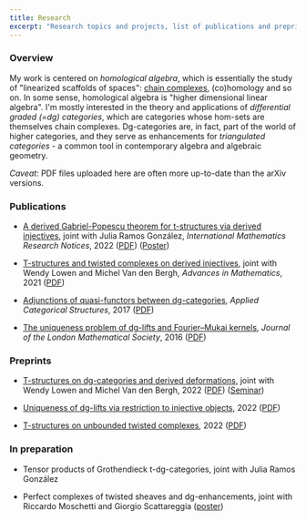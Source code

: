 ```yaml
---
title: Research
excerpt: "Research topics and projects, list of publications and preprints"
---
```


### Overview

My work is centered on *homological algebra*, which is essentially the study of "linearized scaffolds of spaces": [chain complexes](https://en.wikipedia.org/wiki/Chain_complex), (co)homology and so on. In some sense, homological algebra is "higher dimensional linear algebra". I'm mostly interested in the theory and applications of *differential graded (=dg) categories*, which are categories whose hom-sets are themselves chain complexes. Dg-categories are, in fact, part of the world of higher categories, and they serve as enhancements for *triangulated categories* - a common tool in contemporary algebra and algebraic geometry.

*Caveat*: PDF files uploaded here are often more up-to-date than the arXiv versions.

### Publications


- [A derived Gabriel-Popescu theorem for t-structures via derived injectives](https://academic.oup.com/imrn/advance-article-abstract/doi/10.1093/imrn/rnab367/6516448), joint with Julia Ramos González, *International Mathematics Research Notices*, 2022 ([PDF](https://fgenovese1987.github.io/documents/papers/gabrielpopescu_tstruct.pdf)) ([Poster](https://fgenovese1987.github.io/documents/papers/poster_gabrielpopescu.pdf))

- [T-structures and twisted complexes on derived injectives](https://www.sciencedirect.com/science/article/abs/pii/S0001870821002656), joint with Wendy Lowen and Michel Van den Bergh, *Advances in Mathematics*, 2021 ([PDF](https://fgenovese1987.github.io/documents/papers/dginj_tstruct.pdf))

- [Adjunctions of quasi-functors between dg-categories](https://link.springer.com/article/10.1007/s10485-016-9470-y), *Applied Categorical Structures*, 2017 ([PDF](https://fgenovese1987.github.io/documents/papers/qfun_adj.pdf))

- [The uniqueness problem of dg-lifts and Fourier–Mukai kernels](https://academic.oup.com/jlms/article-abstract/94/2/617/2219049), *Journal of the London Mathematical Society*, 2016 ([PDF](https://fgenovese1987.github.io/documents/papers/dglift_uniqueness.pdf))

### Preprints

- [T-structures on dg-categories and derived deformations](https://arxiv.org/abs/2212.12564), joint with Wendy Lowen and Michel Van den Bergh, 2022 ([PDF](https://arxiv.org/pdf/2212.12564.pdf)) ([Seminar](https://www.youtube.com/watch?v=50D2IrWyd2k))

- [Uniqueness of dg-lifts via restriction to injective objects](https://arxiv.org/abs/2211.08550), 2022 ([PDF](https://fgenovese1987.github.io/documents/papers/dglift_inj.pdf))

- [T-structures on unbounded twisted complexes](https://arxiv.org/abs/2206.12724), 2022 ([PDF](https://fgenovese1987.github.io/documents/papers/Unbounded_twisted_complexes.pdf))

### In preparation

- Tensor products of Grothendieck t-dg-categories, joint with Julia Ramos González

- Perfect complexes of twisted sheaves and dg-enhancements, joint with Riccardo Moschetti and Giorgio Scattareggia ([poster](https://fgenovese1987.github.io/documents/papers/poster_twisted.pdf))
